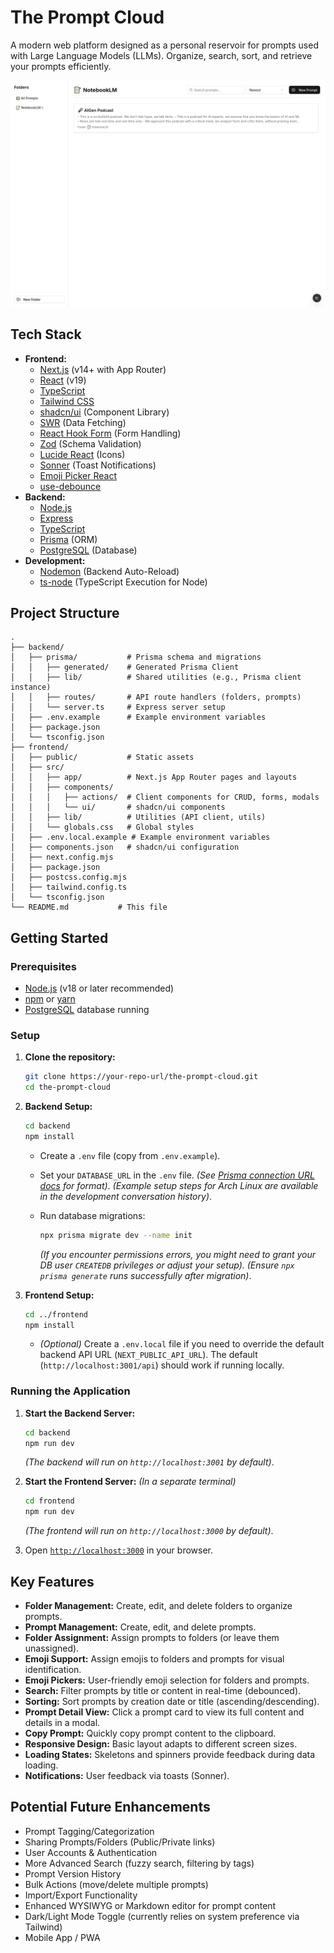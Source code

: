 # The Prompt Cloud

A modern web platform designed as a personal reservoir for prompts used with Large Language Models (LLMs).
Organize, search, sort, and retrieve your prompts efficiently.

![Screenshot of the platform](./images/the-prompt-cloud.png)

## Tech Stack

- **Frontend:**
  - [Next.js](https://nextjs.org/) (v14+ with App Router)
  - [React](https://reactjs.org/) (v19)
  - [TypeScript](https://www.typescriptlang.org/)
  - [Tailwind CSS](https://tailwindcss.com/)
  - [shadcn/ui](https://ui.shadcn.com/) (Component Library)
  - [SWR](https://swr.vercel.app/) (Data Fetching)
  - [React Hook Form](https://react-hook-form.com/) (Form Handling)
  - [Zod](https://zod.dev/) (Schema Validation)
  - [Lucide React](https://lucide.dev/) (Icons)
  - [Sonner](https://sonner.emilkowal.ski/) (Toast Notifications)
  - [Emoji Picker React](https://github.com/ealush/emoji-picker-react)
  - [use-debounce](https://github.com/xnimorz/use-debounce)
- **Backend:**
  - [Node.js](https://nodejs.org/)
  - [Express](https://expressjs.com/)
  - [TypeScript](https://www.typescriptlang.org/)
  - [Prisma](https://www.prisma.io/) (ORM)
  - [PostgreSQL](https://www.postgresql.org/) (Database)
- **Development:**
  - [Nodemon](https://nodemon.io/) (Backend Auto-Reload)
  - [ts-node](https://github.com/TypeStrong/ts-node) (TypeScript Execution for Node)

## Project Structure

```
.
├── backend/
│   ├── prisma/           # Prisma schema and migrations
│   │   ├── generated/    # Generated Prisma Client
│   │   ├── lib/          # Shared utilities (e.g., Prisma client instance)
│   │   ├── routes/       # API route handlers (folders, prompts)
│   │   └── server.ts     # Express server setup
│   ├── .env.example      # Example environment variables
│   ├── package.json
│   └── tsconfig.json
├── frontend/
│   ├── public/           # Static assets
│   ├── src/
│   │   ├── app/          # Next.js App Router pages and layouts
│   │   ├── components/
│   │   │   ├── actions/  # Client components for CRUD, forms, modals
│   │   │   └── ui/       # shadcn/ui components
│   │   ├── lib/          # Utilities (API client, utils)
│   │   └── globals.css   # Global styles
│   ├── .env.local.example # Example environment variables
│   ├── components.json   # shadcn/ui configuration
│   ├── next.config.mjs
│   ├── package.json
│   ├── postcss.config.mjs
│   ├── tailwind.config.ts
│   └── tsconfig.json
└── README.md           # This file
```

## Getting Started

### Prerequisites

- [Node.js](https://nodejs.org/) (v18 or later recommended)
- [npm](https://www.npmjs.com/) or [yarn](https://yarnpkg.com/)
- [PostgreSQL](https://www.postgresql.org/) database running

### Setup

1. **Clone the repository:**

   ```bash
   git clone https://your-repo-url/the-prompt-cloud.git
   cd the-prompt-cloud
   ```

2. **Backend Setup:**

   ```bash
   cd backend
   npm install
   ```

   - Create a `.env` file (copy from `.env.example`).
   - Set your `DATABASE_URL` in the `.env` file.
     _(See [Prisma connection URL docs](https://www.prisma.io/docs/reference/database-reference/connection-urls) for format)_.
     _(Example setup steps for Arch Linux are available in the development conversation history)_.
   - Run database migrations:

     ```bash
     npx prisma migrate dev --name init
     ```

     _(If you encounter permissions errors, you might need to grant your DB user `CREATEDB` privileges or adjust your setup)._
     _(Ensure `npx prisma generate` runs successfully after migration)_.

3. **Frontend Setup:**
   ```bash
   cd ../frontend
   npm install
   ```
   - _(Optional)_ Create a `.env.local` file if you need to override the default backend API URL (`NEXT_PUBLIC_API_URL`). The default (`http://localhost:3001/api`) should work if running locally.

### Running the Application

1. **Start the Backend Server:**

   ```bash
   cd backend
   npm run dev
   ```

   _(The backend will run on `http://localhost:3001` by default)_.

2. **Start the Frontend Server:**
   _(In a separate terminal)_

   ```bash
   cd frontend
   npm run dev
   ```

   _(The frontend will run on `http://localhost:3000` by default)_.

3. Open [`http://localhost:3000`](http://localhost:3000) in your browser.

## Key Features

- **Folder Management:** Create, edit, and delete folders to organize prompts.
- **Prompt Management:** Create, edit, and delete prompts.
- **Folder Assignment:** Assign prompts to folders (or leave them unassigned).
- **Emoji Support:** Assign emojis to folders and prompts for visual identification.
- **Emoji Pickers:** User-friendly emoji selection for folders and prompts.
- **Search:** Filter prompts by title or content in real-time (debounced).
- **Sorting:** Sort prompts by creation date or title (ascending/descending).
- **Prompt Detail View:** Click a prompt card to view its full content and details in a modal.
- **Copy Prompt:** Quickly copy prompt content to the clipboard.
- **Responsive Design:** Basic layout adapts to different screen sizes.
- **Loading States:** Skeletons and spinners provide feedback during data loading.
- **Notifications:** User feedback via toasts (Sonner).

## Potential Future Enhancements

- Prompt Tagging/Categorization
- Sharing Prompts/Folders (Public/Private links)
- User Accounts & Authentication
- More Advanced Search (fuzzy search, filtering by tags)
- Prompt Version History
- Bulk Actions (move/delete multiple prompts)
- Import/Export Functionality
- Enhanced WYSIWYG or Markdown editor for prompt content
- Dark/Light Mode Toggle (currently relies on system preference via Tailwind)
- Mobile App / PWA
